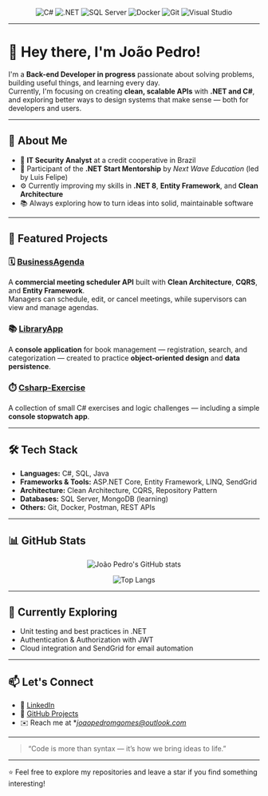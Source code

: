 <!-- Profile Badges -->
<div align="center">

![C#](https://img.shields.io/badge/C%23-239120?style=for-the-badge&logo=c-sharp&logoColor=white)
![.NET](https://img.shields.io/badge/.NET-512BD4?style=for-the-badge&logo=dotnet&logoColor=white)
![SQL Server](https://img.shields.io/badge/SQL%20Server-CC2927?style=for-the-badge&logo=microsoft-sql-server&logoColor=white)
![Docker](https://img.shields.io/badge/Docker-2496ED?style=for-the-badge&logo=docker&logoColor=white)
![Git](https://img.shields.io/badge/Git-F05032?style=for-the-badge&logo=git&logoColor=white)
![Visual Studio](https://img.shields.io/badge/Visual%20Studio-5C2D91?style=for-the-badge&logo=visual-studio&logoColor=white)

</div>

---

# 👋 Hey there, I'm João Pedro!

I'm a **Back-end Developer in progress** passionate about solving problems, building useful things, and learning every day.  
Currently, I'm focusing on creating **clean, scalable APIs** with **.NET and C#**, and exploring better ways to design systems that make sense — both for developers and users.

---

## 🚀 About Me

- 💼 **IT Security Analyst** at a credit cooperative in Brazil  
- 🧠 Participant of the **.NET Start Mentorship** by *Next Wave Education* (led by Luis Felipe)  
- ⚙️ Currently improving my skills in **.NET 8**, **Entity Framework**, and **Clean Architecture**  
- 📚 Always exploring how to turn ideas into solid, maintainable software

---

## 🧩 Featured Projects

### 🗓️ [BusinessAgenda](https://github.com/JoaoPedroDev/BusinessAgenda)
A **commercial meeting scheduler API** built with **Clean Architecture**, **CQRS**, and **Entity Framework**.  
Managers can schedule, edit, or cancel meetings, while supervisors can view and manage agendas.

### 📚 [LibraryApp](https://github.com/JoaoPedroDev/LibraryApp)
A **console application** for book management — registration, search, and categorization — created to practice **object-oriented design** and **data persistence**.

### ⏱️ [Csharp-Exercise](https://github.com/JoaoPedroDev/Csharp-Exercise/tree/stopwatch)
A collection of small C# exercises and logic challenges — including a simple **console stopwatch app**.

---

## 🛠️ Tech Stack

- **Languages:** C#, SQL, Java  
- **Frameworks & Tools:** ASP.NET Core, Entity Framework, LINQ, SendGrid  
- **Architecture:** Clean Architecture, CQRS, Repository Pattern  
- **Databases:** SQL Server, MongoDB (learning)  
- **Others:** Git, Docker, Postman, REST APIs  

---

## 📊 GitHub Stats

<div align="center">

![João Pedro's GitHub stats](https://github-readme-stats.vercel.app/api?username=JoaoPedroDev&show_icons=true&theme=transparent&hide_title=true&hide_rank=false&include_all_commits=true&count_private=true)

![Top Langs](https://github-readme-stats.vercel.app/api/top-langs/?username=devjoaopedrom&layout=compact&theme=transparent&hide_title=false)

</div>

---

## 🌱 Currently Exploring

- Unit testing and best practices in .NET  
- Authentication & Authorization with JWT  
- Cloud integration and SendGrid for email automation  

---

## 📫 Let's Connect

- 💼 [LinkedIn](https://www.linkedin.com/in/joaopedro/)  
- 🧠 [GitHub Projects](https://github.com/JoaoPedroDev)  
- ✉️ Reach me at **joaopedromgomes@outlook.com*

---

> “Code is more than syntax — it’s how we bring ideas to life.”

---

⭐ Feel free to explore my repositories and leave a star if you find something interesting!

